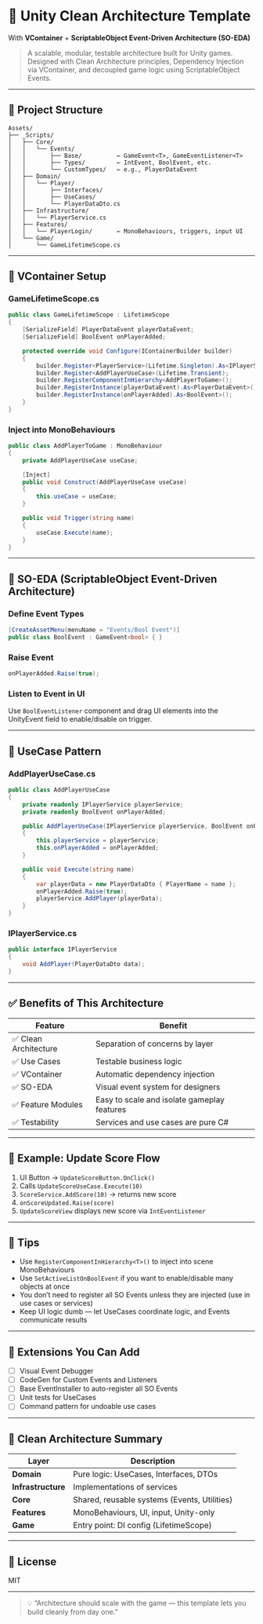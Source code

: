 # 🧠 Unity Clean Architecture Template  
With **VContainer** + **ScriptableObject Event-Driven Architecture (SO-EDA)**

> A scalable, modular, testable architecture built for Unity games. Designed with Clean Architecture principles, Dependency Injection via VContainer, and decoupled game logic using ScriptableObject Events.

---

## 📂 Project Structure

```
Assets/
├── _Scripts/
│   ├── Core/
│   │   └── Events/
│   │       ├── Base/          ← GameEvent<T>, GameEventListener<T>
│   │       ├── Types/         ← IntEvent, BoolEvent, etc.
│   │       └── CustomTypes/   ← e.g., PlayerDataEvent
│   ├── Domain/
│   │   └── Player/
│   │       ├── Interfaces/
│   │       ├── UseCases/
│   │       └── PlayerDataDto.cs
│   ├── Infrastructure/
│   │   └── PlayerService.cs
│   ├── Features/
│   │   └── PlayerLogin/       ← MonoBehaviours, triggers, input UI
│   └── Game/
│       └── GameLifetimeScope.cs
```

---

## 🔌 VContainer Setup

### GameLifetimeScope.cs
```csharp
public class GameLifetimeScope : LifetimeScope
{
    [SerializeField] PlayerDataEvent playerDataEvent;
    [SerializeField] BoolEvent onPlayerAdded;

    protected override void Configure(IContainerBuilder builder)
    {
        builder.Register<PlayerService>(Lifetime.Singleton).As<IPlayerService>();
        builder.Register<AddPlayerUseCase>(Lifetime.Transient);
        builder.RegisterComponentInHierarchy<AddPlayerToGame>();
        builder.RegisterInstance(playerDataEvent).As<PlayerDataEvent>();
        builder.RegisterInstance(onPlayerAdded).As<BoolEvent>();
    }
}
```

### Inject into MonoBehaviours
```csharp
public class AddPlayerToGame : MonoBehaviour
{
    private AddPlayerUseCase useCase;

    [Inject]
    public void Construct(AddPlayerUseCase useCase)
    {
        this.useCase = useCase;
    }

    public void Trigger(string name)
    {
        useCase.Execute(name);
    }
}
```

---

## 🧠 SO-EDA (ScriptableObject Event-Driven Architecture)

### Define Event Types
```csharp
[CreateAssetMenu(menuName = "Events/Bool Event")]
public class BoolEvent : GameEvent<bool> { }
```

### Raise Event
```csharp
onPlayerAdded.Raise(true);
```

### Listen to Event in UI
Use `BoolEventListener` component and drag UI elements into the UnityEvent field to enable/disable on trigger.

---

## 🧪 UseCase Pattern

### AddPlayerUseCase.cs
```csharp
public class AddPlayerUseCase
{
    private readonly IPlayerService playerService;
    private readonly BoolEvent onPlayerAdded;

    public AddPlayerUseCase(IPlayerService playerService, BoolEvent onPlayerAdded)
    {
        this.playerService = playerService;
        this.onPlayerAdded = onPlayerAdded;
    }

    public void Execute(string name)
    {
        var playerData = new PlayerDataDto { PlayerName = name };
        onPlayerAdded.Raise(true);
        playerService.AddPlayer(playerData);
    }
}
```

### IPlayerService.cs
```csharp
public interface IPlayerService
{
    void AddPlayer(PlayerDataDto data);
}
```

---

## ✅ Benefits of This Architecture

| Feature | Benefit |
|--------|---------|
| ✅ Clean Architecture | Separation of concerns by layer |
| ✅ Use Cases | Testable business logic |
| ✅ VContainer | Automatic dependency injection |
| ✅ SO-EDA | Visual event system for designers |
| ✅ Feature Modules | Easy to scale and isolate gameplay features |
| ✅ Testability | Services and use cases are pure C# |

---

## 🧩 Example: Update Score Flow

1. UI Button → `UpdateScoreButton.OnClick()`
2. Calls `UpdateScoreUseCase.Execute(10)`
3. `ScoreService.AddScore(10)` → returns new score
4. `onScoreUpdated.Raise(score)`
5. `UpdateScoreView` displays new score via `IntEventListener`

---

## 🧠 Tips

- Use `RegisterComponentInHierarchy<T>()` to inject into scene MonoBehaviours
- Use `SetActiveListOnBoolEvent` if you want to enable/disable many objects at once
- You don’t need to register all SO Events unless they are injected (use in use cases or services)
- Keep UI logic dumb — let UseCases coordinate logic, and Events communicate results

---

## 🔧 Extensions You Can Add

- [ ] Visual Event Debugger
- [ ] CodeGen for Custom Events and Listeners
- [ ] Base EventInstaller to auto-register all SO Events
- [ ] Unit tests for UseCases
- [ ] Command pattern for undoable use cases

---

## 🧠 Clean Architecture Summary

| Layer | Description |
|-------|-------------|
| **Domain** | Pure logic: UseCases, Interfaces, DTOs |
| **Infrastructure** | Implementations of services |
| **Core** | Shared, reusable systems (Events, Utilities) |
| **Features** | MonoBehaviours, UI, input, Unity-only |
| **Game** | Entry point: DI config (LifetimeScope) |

---

## 📄 License

MIT

---

> 💡 “Architecture should scale with the game — this template lets you build cleanly from day one.”
